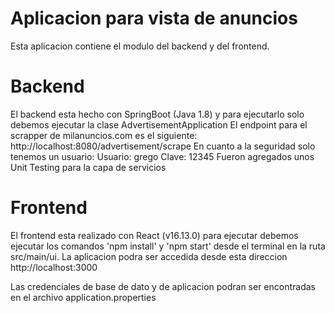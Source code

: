 # Aplicacion para vista de anuncios
Esta aplicacion contiene el modulo del backend y del frontend.

# Backend
El backend esta hecho con SpringBoot (Java 1.8) y para ejecutarlo solo debemos ejecutar la clase AdvertisementApplication
El endpoint para el scrapper de milanuncios.com es el siguiente: http://localhost:8080/advertisement/scrape
En cuanto a la seguridad solo tenemos un usuario: Usuario: grego Clave: 12345
Fueron agregados unos Unit Testing para la capa de servicios

# Frontend
El frontend esta realizado con React (v16.13.0) para ejecutar debemos ejecutar los comandos 'npm install' y 'npm start' desde el terminal en la ruta src/main/ui. La aplicacion podra ser accedida desde esta direccion http://localhost:3000

Las credenciales de base de dato y de aplicacion podran ser encontradas en el archivo application.properties
